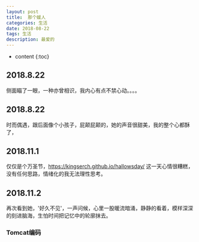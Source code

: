 ```yaml
---
layout: post
title:  那个媛人
categories: 生活
date: 2018-08-22  
tags: 生活 
description: 最爱的
---
```


* content
{:toc}

## 2018.8.22
   侧面瞄了一眼，一种亦曾相识，我内心有点不禁心动。。。。
## 2018.8.22
   时而偶遇，跟后面像个小孩子，屁颠屁颠的，她的声音很甜美，我的整个心都酥了，
## 2018.11.1
   仅仅是个万圣节，https://kingserch.github.io/hallowsday/ 这一天心情很糟糕，没有任何思路，情绪化的我无法理性思考。
## 2018.11.2
   再次看到她，'好久不见'，一声问候，心里一股暖流暗涌，静静的看着，模样深深的刻进脑海，生怕时间把记忆中的轮廓抹去。

### Tomcat编码
